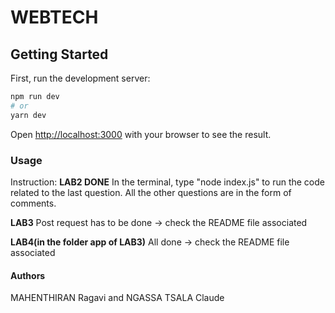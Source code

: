 # WEBTECH

## Getting Started

First, run the development server:

```bash
npm run dev
# or
yarn dev
```

Open [http://localhost:3000](http://localhost:3000) with your browser to see the result.

### Usage

Instruction:
**LAB2 DONE**
In the terminal, type "node index.js" to run the code related to the last question.
All the other questions are in the form of comments.

**LAB3**
Post request has to be done -> check the README file associated

**LAB4(in the folder app of LAB3)**
All done -> check the README file associated

#### Authors

MAHENTHIRAN Ragavi and NGASSA TSALA Claude
